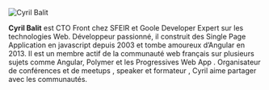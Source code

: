 
![Cyril Balit](http://www.gravatar.com/avatar/2bacdce483ae07e586c9593312c8dad4.png)

**Cyril Balit**  est CTO Front chez SFEIR et Goole Developer Expert sur les technologies Web. 
Développeur passionné, il construit des Single Page Application en javascript depuis 2003 et tombe amoureux d’Angular en 2013. 
Il est un membre actif de la communauté web français sur plusieurs sujets comme Angular, Polymer  et les Progressives Web App . 
Organisateur de conférences et de meetups , speaker et formateur , Cyril aime partager avec les communautés. 